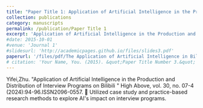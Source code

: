 ```yaml
---
title: "Paper Title 1: Application of Artificial Intelligence in the Production and Distribution of Interview Programs on Bilibili"
collection: publications
category: manuscripts
permalink: /publication/Paper Title 1
excerpt: 'Application of Artificial Intelligence in the Production and Distribution of Interview Programs on Bilibili '
#date: 2015-10-01
#venue: 'Journal 1'
#slidesurl: 'http://academicpages.github.io/files/slides3.pdf'
paperurl: '/files/pdf/The Application of Artificial Intelligence in Bilibili.pdf'
# citation: 'Your Name, You. (2015). &quot;Paper Title Number 3.&quot; <i>Journal 1</i>. 1(3).'
---
```


Yifei,Zhu. "Application of Artificial Intelligence in the Production and Distribution of Interview Programs on Bilibili " High Above, vol. 30, no. 07-4 (2024):94-96.ISSN2096-0557.
	Utilized case study and practice-based research methods to explore AI's impact on interview programs.
